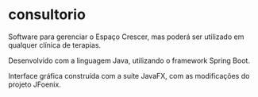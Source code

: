 # consultorio
Software para gerenciar o Espaço Crescer, mas poderá ser utilizado em qualquer clínica de terapias.

Desenvolvido com a linguagem Java, utilizando o framework Spring Boot.

Interface gráfica construída com a suíte JavaFX, com as modificações do projeto JFoenix.
